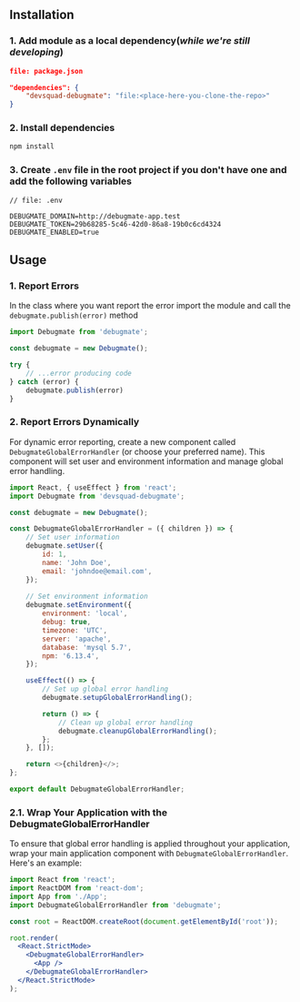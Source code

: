 ## Installation

### 1. Add module as a local dependency(_while we're still developing_)
```json
file: package.json

"dependencies": {
    "devsquad-debugmate": "file:<place-here-you-clone-the-repo>"
}
```

### 2. Install dependencies
```bash
npm install
```

### 3. Create `.env` file in the root project if you don't have one and add the following variables
```.env
// file: .env

DEBUGMATE_DOMAIN=http://debugmate-app.test
DEBUGMATE_TOKEN=29b68285-5c46-42d0-86a8-19b0c6cd4324
DEBUGMATE_ENABLED=true
```


## Usage

### 1. Report Errors
In the class where you want report the error import the module and call the `debugmate.publish(error)` method
```js
import Debugmate from 'debugmate';

const debugmate = new Debugmate();

try {
    // ...error producing code
} catch (error) {
    debugmate.publish(error)
}
```

### 2. Report Errors Dynamically
For dynamic error reporting, create a new component called `DebugmateGlobalErrorHandler` (or choose your preferred name). This component will set user and environment information and manage global error handling.
```js
import React, { useEffect } from 'react';
import Debugmate from 'devsquad-debugmate';

const debugmate = new Debugmate();

const DebugmateGlobalErrorHandler = ({ children }) => {
    // Set user information
    debugmate.setUser({
        id: 1,
        name: 'John Doe',
        email: 'johndoe@email.com',
    });
    
    // Set environment information
    debugmate.setEnvironment({
        environment: 'local',
        debug: true,
        timezone: 'UTC',
        server: 'apache',
        database: 'mysql 5.7',
        npm: '6.13.4',
    });

    useEffect(() => {
        // Set up global error handling
        debugmate.setupGlobalErrorHandling();

        return () => {
            // Clean up global error handling
            debugmate.cleanupGlobalErrorHandling();
        };
    }, []);

    return <>{children}</>;
};

export default DebugmateGlobalErrorHandler;
```
### 2.1. Wrap Your Application with the DebugmateGlobalErrorHandler

To ensure that global error handling is applied throughout your application, wrap your main application component with `DebugmateGlobalErrorHandler`. Here's an example:

```jsx
import React from 'react';
import ReactDOM from 'react-dom';
import App from './App';
import DebugmateGlobalErrorHandler from 'debugmate';

const root = ReactDOM.createRoot(document.getElementById('root'));

root.render(
  <React.StrictMode>
    <DebugmateGlobalErrorHandler>
      <App />
    </DebugmateGlobalErrorHandler>
  </React.StrictMode>
);
